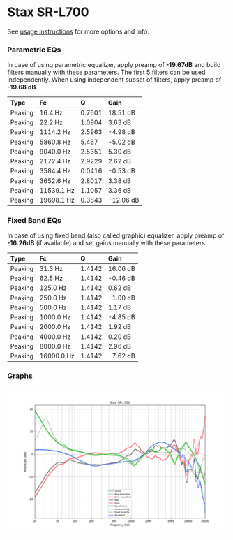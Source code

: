 # Stax SR-L700
See [usage instructions](https://github.com/jaakkopasanen/AutoEq#usage) for more options and info.

### Parametric EQs
In case of using parametric equalizer, apply preamp of **-19.67dB** and build filters manually
with these parameters. The first 5 filters can be used independently.
When using independent subset of filters, apply preamp of **-19.68 dB**.

| Type    | Fc         |      Q | Gain      |
|:--------|:-----------|:-------|:----------|
| Peaking | 16.4 Hz    | 0.7601 | 18.51 dB  |
| Peaking | 22.2 Hz    | 1.0904 | 3.63 dB   |
| Peaking | 1114.2 Hz  | 2.5963 | -4.98 dB  |
| Peaking | 5860.8 Hz  | 5.467  | -5.02 dB  |
| Peaking | 9040.0 Hz  | 2.5351 | 5.30 dB   |
| Peaking | 2172.4 Hz  | 2.9229 | 2.62 dB   |
| Peaking | 3584.4 Hz  | 0.0416 | -0.53 dB  |
| Peaking | 3652.6 Hz  | 2.8017 | 3.38 dB   |
| Peaking | 11539.1 Hz | 1.1057 | 3.36 dB   |
| Peaking | 19698.1 Hz | 0.3843 | -12.06 dB |

### Fixed Band EQs
In case of using fixed band (also called graphic) equalizer, apply preamp of **-16.26dB**
(if available) and set gains manually with these parameters.

| Type    | Fc         |      Q | Gain     |
|:--------|:-----------|:-------|:---------|
| Peaking | 31.3 Hz    | 1.4142 | 16.06 dB |
| Peaking | 62.5 Hz    | 1.4142 | -0.46 dB |
| Peaking | 125.0 Hz   | 1.4142 | 0.62 dB  |
| Peaking | 250.0 Hz   | 1.4142 | -1.00 dB |
| Peaking | 500.0 Hz   | 1.4142 | 1.17 dB  |
| Peaking | 1000.0 Hz  | 1.4142 | -4.85 dB |
| Peaking | 2000.0 Hz  | 1.4142 | 1.92 dB  |
| Peaking | 4000.0 Hz  | 1.4142 | 0.20 dB  |
| Peaking | 8000.0 Hz  | 1.4142 | 2.96 dB  |
| Peaking | 16000.0 Hz | 1.4142 | -7.62 dB |

### Graphs
![](./Stax%20SR-L700.png)